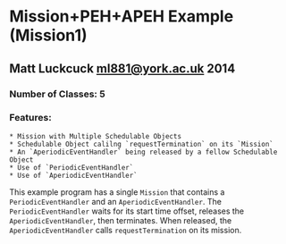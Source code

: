 Mission+PEH+APEH Example (Mission1)
=======

Matt Luckcuck <ml881@york.ac.uk> 2014
-----------------------------------
### Number of Classes: 5

### Features:
	* Mission with Multiple Schedulable Objects
	* Schedulable Object calilng `requestTermination` on its `Mission`
	* An `AperiodicEventHandler` being released by a fellow Schedulable Object
	* Use of `PeriodicEventHandler`
	* Use of `AperiodicEventHandler`

This example program has a single `Mission` that contains a `PeriodicEventHandler` and an `AperiodicEventHandler`. The `PeriodicEventHandler` waits for its start time offset, releases the `AperiodicEventHandler`, then terminates. When released, the `AperiodicEventHandler` calls `requestTermination` on its mission.


